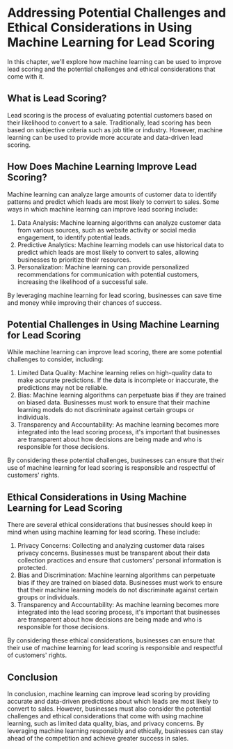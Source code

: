 Addressing Potential Challenges and Ethical Considerations in Using Machine Learning for Lead Scoring
==============================================================================================================================================================

In this chapter, we'll explore how machine learning can be used to improve lead scoring and the potential challenges and ethical considerations that come with it.

What is Lead Scoring?
---------------------

Lead scoring is the process of evaluating potential customers based on their likelihood to convert to a sale. Traditionally, lead scoring has been based on subjective criteria such as job title or industry. However, machine learning can be used to provide more accurate and data-driven lead scoring.

How Does Machine Learning Improve Lead Scoring?
-----------------------------------------------

Machine learning can analyze large amounts of customer data to identify patterns and predict which leads are most likely to convert to sales. Some ways in which machine learning can improve lead scoring include:

1. Data Analysis: Machine learning algorithms can analyze customer data from various sources, such as website activity or social media engagement, to identify potential leads.
2. Predictive Analytics: Machine learning models can use historical data to predict which leads are most likely to convert to sales, allowing businesses to prioritize their resources.
3. Personalization: Machine learning can provide personalized recommendations for communication with potential customers, increasing the likelihood of a successful sale.

By leveraging machine learning for lead scoring, businesses can save time and money while improving their chances of success.

Potential Challenges in Using Machine Learning for Lead Scoring
---------------------------------------------------------------

While machine learning can improve lead scoring, there are some potential challenges to consider, including:

1. Limited Data Quality: Machine learning relies on high-quality data to make accurate predictions. If the data is incomplete or inaccurate, the predictions may not be reliable.
2. Bias: Machine learning algorithms can perpetuate bias if they are trained on biased data. Businesses must work to ensure that their machine learning models do not discriminate against certain groups or individuals.
3. Transparency and Accountability: As machine learning becomes more integrated into the lead scoring process, it's important that businesses are transparent about how decisions are being made and who is responsible for those decisions.

By considering these potential challenges, businesses can ensure that their use of machine learning for lead scoring is responsible and respectful of customers' rights.

Ethical Considerations in Using Machine Learning for Lead Scoring
-----------------------------------------------------------------

There are several ethical considerations that businesses should keep in mind when using machine learning for lead scoring. These include:

1. Privacy Concerns: Collecting and analyzing customer data raises privacy concerns. Businesses must be transparent about their data collection practices and ensure that customers' personal information is protected.
2. Bias and Discrimination: Machine learning algorithms can perpetuate bias if they are trained on biased data. Businesses must work to ensure that their machine learning models do not discriminate against certain groups or individuals.
3. Transparency and Accountability: As machine learning becomes more integrated into the lead scoring process, it's important that businesses are transparent about how decisions are being made and who is responsible for those decisions.

By considering these ethical considerations, businesses can ensure that their use of machine learning for lead scoring is responsible and respectful of customers' rights.

Conclusion
----------

In conclusion, machine learning can improve lead scoring by providing accurate and data-driven predictions about which leads are most likely to convert to sales. However, businesses must also consider the potential challenges and ethical considerations that come with using machine learning, such as limited data quality, bias, and privacy concerns. By leveraging machine learning responsibly and ethically, businesses can stay ahead of the competition and achieve greater success in sales.
